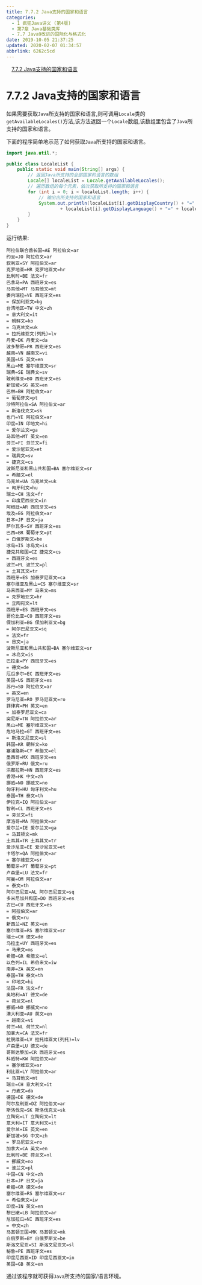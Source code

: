 ```yaml
---
title: 7.7.2 Java支持的国家和语言
categories: 
  - 1 疯狂Java讲义 (第4版)
  - 第7章 Java基础类库
  - 7.7 Java9改进的国际化与格式化
date: 2019-10-05 21:37:25
updated: 2020-02-07 01:34:57
abbrlink: 6262c5cd
---
```

<div id='my_toc'><a href="/JavaReadingNotes/6262c5cd/#7-7-2-Java支持的国家和语言" class="header_1">7.7.2 Java支持的国家和语言</a>&nbsp;<br></div>
<style>.header_1{margin-left: 1em;}.header_2{margin-left: 2em;}.header_3{margin-left: 3em;}.header_4{margin-left: 4em;}.header_5{margin-left: 5em;}.header_6{margin-left: 6em;}</style>
<!--more-->
<script>if (navigator.platform.search('arm')==-1){document.getElementById('my_toc').style.display = 'none';}var e,p = document.getElementsByTagName('p');while (p.length>0) {e = p[0];e.parentElement.removeChild(e);}</script>

<!--end-->
<!--SSTStart-->
# 7.7.2 Java支持的国家和语言 #
如果需要获取`Java`所支持的国家和语言,则可调用`Locale`类的`getAvailableLocales()`方法,该方法返回一个`Locale`数组,该数组里包含了`Java`所支持的国家和语言。
<!--SSTStop-->

下面的程序简单地示范了如何获取`Java`所支持的国家和语言。
```java
import java.util.*;

public class LocaleList {
    public static void main(String[] args) {
        // 返回Java所支持的全部国家和语言的数组
        Locale[] localeList = Locale.getAvailableLocales();
        // 遍历数组的每个元素，依次获取所支持的国家和语言
        for (int i = 0; i < localeList.length; i++) {
            // 输出出所支持的国家和语言
            System.out.println(localeList[i].getDisplayCountry() + "=" + localeList[i].getCountry() + " "
                    + localeList[i].getDisplayLanguage() + "=" + localeList[i].getLanguage());
        }
    }
}
```
运行结果:
```
阿拉伯联合酋长国=AE 阿拉伯文=ar
约旦=JO 阿拉伯文=ar
叙利亚=SY 阿拉伯文=ar
克罗地亚=HR 克罗地亚文=hr
比利时=BE 法文=fr
巴拿马=PA 西班牙文=es
马耳他=MT 马耳他文=mt
委内瑞拉=VE 西班牙文=es
= 保加利亚文=bg
台湾地区=TW 中文=zh
= 意大利文=it
= 朝鲜文=ko
= 乌克兰文=uk
= 拉托维亚文(列托)=lv
丹麦=DK 丹麦文=da
波多黎哥=PR 西班牙文=es
越南=VN 越南文=vi
美国=US 英文=en
黑山=ME 塞尔维亚文=sr
瑞典=SE 瑞典文=sv
玻利维亚=BO 西班牙文=es
新加坡=SG 英文=en
巴林=BH 阿拉伯文=ar
= 葡萄牙文=pt
沙特阿拉伯=SA 阿拉伯文=ar
= 斯洛伐克文=sk
也门=YE 阿拉伯文=ar
印度=IN 印地文=hi
= 爱尔兰文=ga
马耳他=MT 英文=en
芬兰=FI 芬兰文=fi
= 爱沙尼亚文=et
= 瑞典文=sv
= 捷克文=cs
波斯尼亚和黑山共和国=BA 塞尔维亚文=sr
= 希腊文=el
乌克兰=UA 乌克兰文=uk
= 匈牙利文=hu
瑞士=CH 法文=fr
= 印度尼西亚文=in
阿根廷=AR 西班牙文=es
埃及=EG 阿拉伯文=ar
日本=JP 日文=ja
萨尔瓦多=SV 西班牙文=es
巴西=BR 葡萄牙文=pt
= 白俄罗斯文=be
冰岛=IS 冰岛文=is
捷克共和国=CZ 捷克文=cs
= 西班牙文=es
波兰=PL 波兰文=pl
= 土耳其文=tr
西班牙=ES 加泰罗尼亚文=ca
塞尔维亚及黑山=CS 塞尔维亚文=sr
马来西亚=MY 马来文=ms
= 克罗地亚文=hr
= 立陶宛文=lt
西班牙=ES 西班牙文=es
哥伦比亚=CO 西班牙文=es
保加利亚=BG 保加利亚文=bg
= 阿尔巴尼亚文=sq
= 法文=fr
= 日文=ja
波斯尼亚和黑山共和国=BA 塞尔维亚文=sr
= 冰岛文=is
巴拉圭=PY 西班牙文=es
= 德文=de
厄瓜多尔=EC 西班牙文=es
美国=US 西班牙文=es
苏丹=SD 阿拉伯文=ar
= 英文=en
罗马尼亚=RO 罗马尼亚文=ro
菲律宾=PH 英文=en
= 加泰罗尼亚文=ca
突尼斯=TN 阿拉伯文=ar
黑山=ME 塞尔维亚文=sr
危地马拉=GT 西班牙文=es
= 斯洛文尼亚文=sl
韩国=KR 朝鲜文=ko
塞浦路斯=CY 希腊文=el
墨西哥=MX 西班牙文=es
俄罗斯=RU 俄文=ru
洪都拉斯=HN 西班牙文=es
香港=HK 中文=zh
挪威=NO 挪威文=no
匈牙利=HU 匈牙利文=hu
泰国=TH 泰文=th
伊拉克=IQ 阿拉伯文=ar
智利=CL 西班牙文=es
= 芬兰文=fi
摩洛哥=MA 阿拉伯文=ar
爱尔兰=IE 爱尔兰文=ga
= 马其顿文=mk
土耳其=TR 土耳其文=tr
爱沙尼亚=EE 爱沙尼亚文=et
卡塔尔=QA 阿拉伯文=ar
= 塞尔维亚文=sr
葡萄牙=PT 葡萄牙文=pt
卢森堡=LU 法文=fr
阿曼=OM 阿拉伯文=ar
= 泰文=th
阿尔巴尼亚=AL 阿尔巴尼亚文=sq
多米尼加共和国=DO 西班牙文=es
古巴=CU 西班牙文=es
= 阿拉伯文=ar
= 俄文=ru
新西兰=NZ 英文=en
塞尔维亚=RS 塞尔维亚文=sr
瑞士=CH 德文=de
乌拉圭=UY 西班牙文=es
= 马来文=ms
希腊=GR 希腊文=el
以色列=IL 希伯来文=iw
南非=ZA 英文=en
泰国=TH 泰文=th
= 印地文=hi
法国=FR 法文=fr
奥地利=AT 德文=de
= 荷兰文=nl
挪威=NO 挪威文=no
澳大利亚=AU 英文=en
= 越南文=vi
荷兰=NL 荷兰文=nl
加拿大=CA 法文=fr
拉脱维亚=LV 拉托维亚文(列托)=lv
卢森堡=LU 德文=de
哥斯达黎加=CR 西班牙文=es
科威特=KW 阿拉伯文=ar
= 塞尔维亚文=sr
利比亚=LY 阿拉伯文=ar
= 马耳他文=mt
瑞士=CH 意大利文=it
= 丹麦文=da
德国=DE 德文=de
阿尔及利亚=DZ 阿拉伯文=ar
斯洛伐克=SK 斯洛伐克文=sk
立陶宛=LT 立陶宛文=lt
意大利=IT 意大利文=it
爱尔兰=IE 英文=en
新加坡=SG 中文=zh
= 罗马尼亚文=ro
加拿大=CA 英文=en
比利时=BE 荷兰文=nl
= 挪威文=no
= 波兰文=pl
中国=CN 中文=zh
日本=JP 日文=ja
希腊=GR 德文=de
塞尔维亚=RS 塞尔维亚文=sr
= 希伯来文=iw
印度=IN 英文=en
黎巴嫩=LB 阿拉伯文=ar
尼加拉瓜=NI 西班牙文=es
= 中文=zh
马其顿王国=MK 马其顿文=mk
白俄罗斯=BY 白俄罗斯文=be
斯洛文尼亚=SI 斯洛文尼亚文=sl
秘鲁=PE 西班牙文=es
印度尼西亚=ID 印度尼西亚文=in
英国=GB 英文=en
```
通过该程序就可获得`Java`所支持的国家/语言环境。
